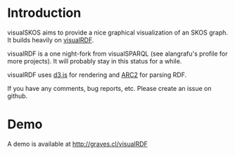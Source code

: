 # Introduction

visualSKOS aims to provide a nice graphical visualization of an SKOS graph. It builds heavily on [visualRDF](https://github.com/alangrafu/visualRDF).

visualRDF is a one night-fork from visualSPARQL (see alangrafu's profile for more projects).
It will probably stay in this status for a while.

visualRDF uses [d3.js](http://mbostock.github.com/d3/) for rendering and [ARC2](https://github.com/semsol/arc2) for parsing RDF.

If you have any comments, bug reports, etc. Please create an issue on github.

# Demo

A demo is available at http://graves.cl/visualRDF
